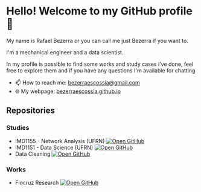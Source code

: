 # Hello! Welcome to my GitHub profile 👋
My name is Rafael Bezerra or you can call me just Bezerra if you want to. 

I'm a mechanical engineer and a data scientist.

In my profile is possible to find some works and study cases i've done, feel free to explore them and if you have any questions I'm available for chatting

- 📫 How to reach me: bezerraescossia@gmail.com
- 🌐 My webpage: [bezerraescossia.github.io](https://bezerraescossia.github.io)

## Repositories
### Studies
- IMD1155 - Network Analysis (UFRN) [![Open GitHub](https://badgen.net/badge/icon/github?icon=github&label)](https://github.com/bezerraescossia/network-analysis)
- IMD1151 - Data Science (UFRN) [![Open GitHub](https://badgen.net/badge/icon/github?icon=github&label)](https://github.com/bezerraescossia/imd-data-science)
- Data Cleaning [![Open GitHub](https://badgen.net/badge/icon/github?icon=github&label)](https://github.com/bezerraescossia/pandas)

### Works
- Fiocruz Research [![Open GitHub](https://badgen.net/badge/icon/github?icon=github&label)](https://github.com/bezerraescossia/fiocruz)

<!--
### personal projects
- ...
- ...
- ...

**bezerraescossia/bezerraescossia** is a ✨ _special_ ✨ repository because its `README.md` (this file) appears on your GitHub profile.

Here are some ideas to get you started:

- 🔭 I’m currently working on ...
- 🌱 I’m currently learning ...
- 👯 I’m looking to collaborate on ...
- 🤔 I’m looking for help with ...
- 💬 Ask me about ...
- 📫 How to reach me: ...
- 😄 Pronouns: ...
- ⚡ Fun fact: ...
-->
